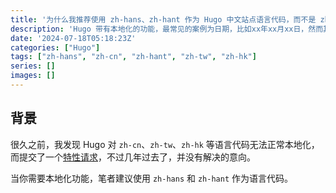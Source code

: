 ```yaml
---
title: '为什么我推荐使用 zh-hans、zh-hant 作为 Hugo 中文站点语言代码，而不是 zh-cn、zh-tw、zh-hk'
description: 'Hugo 带有本地化的功能，最常见的案例为日期，比如xx年xx月xx日，然而其对语言代码有限制，使用 zh-cn、zh-tw、zh-hk 无法匹配到对应的本地化设置，从而无法使用本地化功能。'
date: '2024-07-18T05:18:23Z'
categories: ["Hugo"]
tags: ["zh-hans", "zh-cn", "zh-hant", "zh-tw", "zh-hk"]
series: []
images: []
---
```


## 背景

很久之前，我发现 Hugo 对 `zh-cn`、`zh-tw`、`zh-hk` 等语言代码无法正常本地化，而提交了一个[特性请求](https://github.com/gohugoio/hugo/issues/9109)，不过几年过去了，并没有解决的意向。

当你需要本地化功能，笔者建议使用 `zh-hans` 和 `zh-hant` 作为语言代码。
